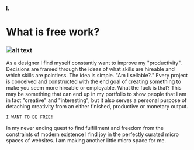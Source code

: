 #### I.

# What is free work?

### ![alt text](https://d2w9rnfcy7mm78.cloudfront.net/11859007/original_d5a2f1e96422eb5ccd9e8c9a7e15c59b.jpg?1620277753?bc=0)

As a designer I find myself constantly want to improve my "productivity". Decisions are framed through the ideas of what skills are hireable and which skills are pointless. The idea is simple. "Am I sellable?." Every project is conceived and constructed with the end goal of creating something to make you seem more hireable or employable. What the fuck is that? This may be something that can end up in my portfolio to show people that I am in fact "creative" and "interesting", but it also serves a personal purpose of detaching creativity from an either finished, productive or monetary output.

    I WANT TO BE FREE!

In my never ending quest to find fulfillment and freedom from the constraints of modern existence I find joy in the perfectly curated micro spaces of websites. I am making another little micro space for me.

